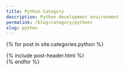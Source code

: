 ```yaml
---
title: Python Category
description: Python development environment
permalink: /blog/category/python/
slug: python
---
```


{% for post in site.categories.python %}
<article class="post">
{% include post-header.html %}
</article>
{% endfor %}
